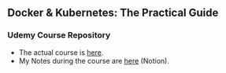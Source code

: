## Docker & Kubernetes: The Practical Guide

### Udemy Course Repository

- The actual course is [here](https://www.udemy.com/course/docker-kubernetes-the-practical-guide).
- My Notes during the course are [here](https://ephemeralin.notion.site/Docker-Kubernetes-9da9d0d2bf08478485bb77bef921cd0b) (Notion).